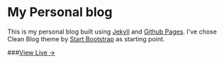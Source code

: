 # My Personal blog

This is my personal blog built using [Jekyll](https://jekyllrb.com) and [Github Pages](https://pages.github.com/).
I've chose Clean Blog theme by [Start Bootstrap](http://startbootstrap.com/) as
starting point.

###[View Live &rarr;](http://robertoperuzzo.github.io)
